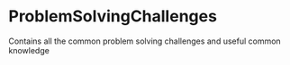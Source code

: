# ProblemSolvingChallenges
Contains all the common problem solving challenges and useful common knowledge
